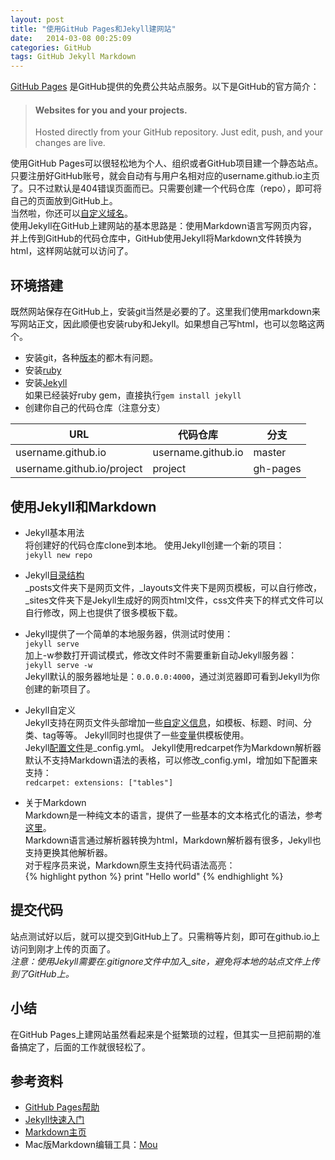 ```yaml
---
layout: post
title: "使用GitHub Pages和Jekyll建网站"
date:   2014-03-08 00:25:09
categories: GitHub
tags: GitHub Jekyll Markdown
---
```


[GitHub Pages](http://pages.github.com)
是GitHub提供的免费公共站点服务。以下是GitHub的官方简介：

> #### Websites for you and your projects.  
> Hosted directly from your GitHub repository. Just edit, push, and your changes are live.  

使用GitHub Pages可以很轻松地为个人、组织或者GitHub项目建一个静态站点。  
只要注册好GitHub账号，就会自动有与用户名相对应的username.github.io主页了。只不过默认是404错误页面而已。只需要创建一个代码仓库（repo），即可将自己的页面放到GitHub上。  
当然啦，你还可以[自定义域名](https://help.github.com/articles/setting-up-a-custom-domain-with-pages)。  
使用Jekyll在GitHub上建网站的基本思路是：使用Markdown语言写网页内容，并上传到GitHub的代码仓库中，GitHub使用Jekyll将Markdown文件转换为html，这样网站就可以访问了。

## 环境搭建

既然网站保存在GitHub上，安装git当然是必要的了。这里我们使用markdown来写网站正文，因此顺便也安装ruby和Jekyll。如果想自己写html，也可以忽略这两个。  

- 安装git，各种[版本](https://help.github.com/articles/set-up-git)的都木有问题。   
- 安装[ruby](https://www.ruby-lang.org)  
- 安装[Jekyll](http://jekyllrb.com/docs/installation/)  
如果已经装好ruby gem，直接执行`gem install jekyll`  
- 创建你自己的代码仓库（注意分支）

| URL | 代码仓库 | 分支 |
| --- | --- | --- |
| username.github.io | username.github.io | master |
| username.github.io/project | project | gh-pages |

## 使用Jekyll和Markdown

- Jekyll基本用法  
将创建好的代码仓库clone到本地。
使用Jekyll创建一个新的项目：   
`jekyll new repo`   

- Jekyll[目录结构](http://jekyllrb.com/docs/structure/)  
\_posts文件夹下是网页文件，\_layouts文件夹下是网页模板，可以自行修改，\_sites文件夹下是Jekyll生成好的网页html文件，css文件夹下的样式文件可以自行修改，网上也提供了很多模板下载。   

- Jekyll提供了一个简单的本地服务器，供测试时使用：  
`jekyll serve`  
加上-w参数打开调试模式，修改文件时不需要重新自动Jekyll服务器：  
`jekyll serve -w`  
Jekyll默认的服务器地址是：`0.0.0.0:4000`，通过浏览器即可看到Jekyll为你创建的新项目了。  

- Jekyll自定义  
Jekyll支持在网页文件头部增加一些[自定义信息](http://jekyllrb.com/docs/frontmatter/)，如模板、标题、时间、分类、tag等等。
Jekyll同时也提供了一些[变量](http://jekyllrb.com/docs/variables/)供模板使用。  
Jekyll[配置文件](http://jekyllrb.com/docs/configuration/)是\_config.yml。
Jekyll使用redcarpet作为Markdown解析器默认不支持Markdown语法的表格，可以修改\_config.yml，增加如下配置来支持：  
` redcarpet:
    extensions: ["tables"]  
`

- 关于Markdown  
Markdown是一种纯文本的语言，提供了一些基本的文本格式化的语法，参考[这里](http://www.markdown.cn)。  
Markdown语言通过解析器转换为html，Markdown解析器有很多，Jekyll也支持更换其他解析器。  
对于程序员来说，Markdown原生支持代码语法高亮：  
{% highlight python %}
print "Hello world"
{% endhighlight %}

## 提交代码

站点测试好以后，就可以提交到GitHub上了。只需稍等片刻，即可在github.io上访问到刚才上传的页面了。  
*注意：使用Jekyll需要在.gitignore文件中加入_site，避免将本地的站点文件上传到了GitHub上。*  

## 小结

在GitHub Pages上建网站虽然看起来是个挺繁琐的过程，但其实一旦把前期的准备搞定了，后面的工作就很轻松了。

## 参考资料

- [GitHub Pages帮助](https://help.github.com/categories/20/articles)
- [Jekyll快速入门](http://jekyllrb.com/docs/quickstart/)
- [Markdown主页](http://daringfireball.net/projects/markdown/)
- Mac版Markdown编辑工具：[Mou](http://mouapp.com)

